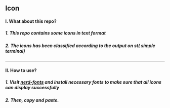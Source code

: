 ## Icon

#### I. What about this repo?
##### 1. This repo contains some icons in text format
##### 2. The icons has been classified according to the output on _st_( simple terminal)
---
#### II. How to use?
##### 1. Visit [nerd-fonts](https://github.com/ryanoasis/nerd-fonts) and install necessary fonts to make sure that all icons can display successfully
##### 2. Then, copy and paste.
